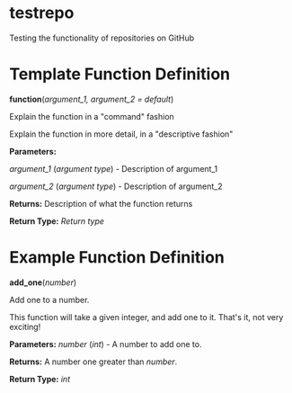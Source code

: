 # testrepo
Testing the functionality of repositories on GitHub

# Template Function Definition

**function**(*argument_1, argument_2 = default*)

Explain the function in a "command" fashion

Explain the function in more detail, in a "descriptive fashion"

**Parameters:**  

*argument_1* (*argument type*) - Description of argument_1

*argument_2* (*argument type*) - Description of argument_2
                 
**Returns:**     Description of what the function returns

**Return Type:** *Return type*


# Example Function Definition

**add_one**(*number*)

Add one to a number.

This function will take a given integer, and add one to it. That's it, not very exciting!

**Parameters:**  *number* (*int*) - A number to add one to.

**Returns:**     A number one greater than *number*.

**Return Type:** *int*
